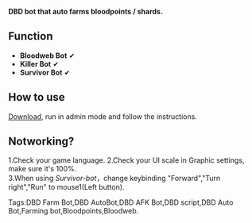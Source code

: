**DBD bot that auto farms bloodpoints / shards.**  

## Function
- **Bloodweb Bot** &#x2714;
- **Killer   Bot** &#x2714; 
- **Survivor Bot** &#x2714; 

## How to use   
[Download](https://github.com/7urtle/Deadbydaylight-Farming-Bot/releases), run in admin mode and follow the instructions.   

## Notworking?  
1.Check your game language.
2.Check your UI scale in Graphic settings, make sure it's 100%.  
3.When using *Survivor-bot*，change keybinding "Forward","Turn right","Run" to mouse1(Left button).   

Tags:DBD Farm Bot,DBD AutoBot,DBD AFK Bot,DBD script,DBD Auto Bot,Farming bot,Bloodpoints,Bloodweb.
